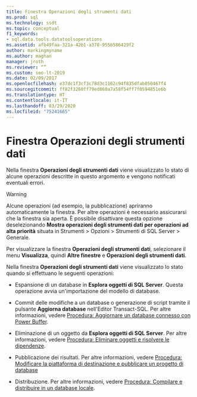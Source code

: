 ```yaml
---
title: Finestra Operazioni degli strumenti dati
ms.prod: sql
ms.technology: ssdt
ms.topic: conceptual
f1_keywords:
- sql.data.tools.datatoolsoperations
ms.assetid: afb49faa-321a-42b1-a378-955b586429f2
author: markingmyname
ms.author: maghan
manager: jroth
ms.reviewer: “”
ms.custom: seo-lt-2019
ms.date: 02/09/2017
ms.openlocfilehash: e37dc1f3cf3c78d3c1162c94f835dfab050467f4
ms.sourcegitcommit: ff82f3260ff79ed860a7a58f54ff7f0594851e6b
ms.translationtype: HT
ms.contentlocale: it-IT
ms.lasthandoff: 03/29/2020
ms.locfileid: "75241665"
---
```

# <a name="data-tools-operations-window"></a>Finestra Operazioni degli strumenti dati

Nella finestra **Operazioni degli strumenti dati** viene visualizzato lo stato di alcune operazioni descritte in questo argomento e vengono notificati eventuali errori.  
  
> [!WARNING]  
> Alcune operazioni (ad esempio, la pubblicazione) apriranno automaticamente la finestra. Per altre operazioni è necessario assicurarsi che la finestra sia aperta. È possibile disattivare questa opzione deselezionando **Mostra operazioni degli strumenti dati per operazioni ad alta priorità** situata in Strumenti > Opzioni > Strumenti di SQL Server > Generale.  
  
Per visualizzare la finestra **Operazioni degli strumenti dati**, selezionare il menu **Visualizza**, quindi **Altre finestre** e **Operazioni degli strumenti dati**.  
  
Nella finestra **Operazioni degli strumenti dati** viene visualizzato lo stato quando si effettuano le seguenti operazioni:  
  
-   Espansione di un database in **Esplora oggetti di SQL Server**. Questa operazione avvia un'importazione del modello di database.  
  
-   Commit delle modifiche a un database o generazione di script tramite il pulsante **Aggiorna database** nell'Editor Transact\-SQL. Per altre informazioni, vedere [Procedura: Aggiornare un database connesso con Power Buffer](../ssdt/how-to-update-a-connected-database-with-power-buffer.md).  
  
-   Eliminazione di un oggetto da **Esplora oggetti di SQL Server**. Per altre informazioni, vedere [Procedura: Eliminare oggetti e risolvere le dipendenze](../ssdt/how-to-delete-objects-and-resolve-dependencies.md).  
  
-   Pubblicazione dei risultati. Per altre informazioni, vedere [Procedura: Modificare la piattaforma di destinazione e pubblicare un progetto di database](../ssdt/how-to-change-target-platform-and-publish-a-database-project.md)  
  
-   Distribuzione. Per altre informazioni, vedere [Procedura: Compilare e distribuire in un database locale](../ssdt/how-to-build-and-deploy-to-a-local-database.md).  
  
